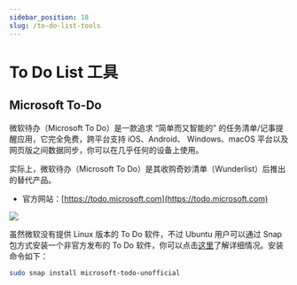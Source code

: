 ```yaml
---
sidebar_position: 18
slug: /to-do-list-tools
---
```


# To Do List 工具



## Microsoft To-Do

微软待办（Microsoft To Do）是一款追求 “简单而又智能的” 的任务清单/记事提醒应用，它完全免费，跨平台支持 iOS、Android、 Windows、macOS 平台以及网页版之间数据同步，你可以在几乎任何的设备上使用。

实际上，微软待办（Microsoft To Do）是其收购奇妙清单（Wunderlist）后推出的替代产品。

-  官方网站：[https://todo.microsoft.com](https://todo.microsoft.com)

![](https://static.getiot.tech/microsoft-to-do.webp#center-600)

虽然微软没有提供 Linux 版本的 To Do 软件，不过 Ubuntu 用户可以通过 Snap 包方式安装一个非官方发布的 To Do 软件，你可以点击[这里](https://snapcraft.io/install/microsoft-todo-unofficial/ubuntu)了解详细情况。安装命令如下：

```bash
sudo snap install microsoft-todo-unofficial
```

